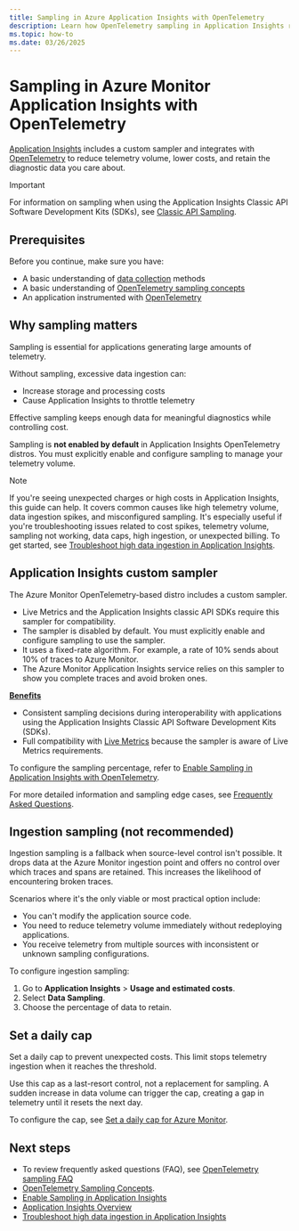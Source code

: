 ```yaml
---
title: Sampling in Azure Application Insights with OpenTelemetry
description: Learn how OpenTelemetry sampling in Application Insights reduces telemetry volume, controls costs, and preserves key diagnostic data.
ms.topic: how-to
ms.date: 03/26/2025
---
```


# Sampling in Azure Monitor Application Insights with OpenTelemetry

[Application Insights](./app-insights-overview.md) includes a custom sampler and integrates with [OpenTelemetry](./opentelemetry-enable.md) to reduce telemetry volume, lower costs, and retain the diagnostic data you care about.

> [!IMPORTANT]
> For information on sampling when using the Application Insights Classic API Software Development Kits (SDKs), see [Classic API Sampling](/previous-versions/azure/azure-monitor/app/sampling-classic-api).

## Prerequisites

Before you continue, make sure you have:

- A basic understanding of [data collection](./opentelemetry-overview.md) methods
- A basic understanding of [OpenTelemetry sampling concepts](https://opentelemetry.io/docs/concepts/sampling/)
- An application instrumented with [OpenTelemetry](./opentelemetry-enable.md)

## Why sampling matters

Sampling is essential for applications generating large amounts of telemetry.

Without sampling, excessive data ingestion can:

- Increase storage and processing costs
- Cause Application Insights to throttle telemetry

Effective sampling keeps enough data for meaningful diagnostics while controlling cost.

Sampling is **not enabled by default** in Application Insights OpenTelemetry distros. You must explicitly enable and configure sampling to manage your telemetry volume.

> [!NOTE]
> If you're seeing unexpected charges or high costs in Application Insights, this guide can help. It covers common causes like high telemetry volume, data ingestion spikes, and misconfigured sampling. It's especially useful if you're troubleshooting issues related to cost spikes, telemetry volume, sampling not working, data caps, high ingestion, or unexpected billing. To get started, see [Troubleshoot high data ingestion in Application Insights](/troubleshoot/azure/azure-monitor/app-insights/telemetry/troubleshoot-high-data-ingestion).

## Application Insights custom sampler

The Azure Monitor OpenTelemetry-based distro includes a custom sampler.

- Live Metrics and the Application Insights classic API SDKs require this sampler for compatibility.
- The sampler is disabled by default. You must explicitly enable and configure sampling to use the sampler.
- It uses a fixed-rate algorithm. For example, a rate of 10% sends about 10% of traces to Azure Monitor.
- The Azure Monitor Application Insights service relies on this sampler to show you complete traces and avoid broken ones.

<u> **Benefits** </u>

- Consistent sampling decisions during interoperability with applications using the Application Insights Classic API Software Development Kits (SDKs).
- Full compatibility with [Live Metrics](./live-stream.md) because the sampler is aware of Live Metrics requirements.

To configure the sampling percentage, refer to [Enable Sampling in Application Insights with OpenTelemetry](./opentelemetry-configuration.md#enable-sampling).

For more detailed information and sampling edge cases, see [Frequently Asked Questions](application-insights-faq.yml#opentelemetry-sampling).

## Ingestion sampling (not recommended)

Ingestion sampling is a fallback when source-level control isn't possible. It drops data at the Azure Monitor ingestion point and offers no control over which traces and spans are retained. This increases the likelihood of encountering broken traces.

Scenarios where it's the only viable or most practical option include:

- You can't modify the application source code.
- You need to reduce telemetry volume immediately without redeploying applications.
- You receive telemetry from multiple sources with inconsistent or unknown sampling configurations.

To configure ingestion sampling:

1. Go to **Application Insights** > **Usage and estimated costs**.
2. Select **Data Sampling**.
3. Choose the percentage of data to retain.

## Set a daily cap

Set a daily cap to prevent unexpected costs. This limit stops telemetry ingestion when it reaches the threshold.

Use this cap as a last-resort control, not a replacement for sampling. A sudden increase in data volume can trigger the cap, creating a gap in telemetry until it resets the next day.

To configure the cap, see [Set a daily cap for Azure Monitor](../logs/daily-cap.md).

## Next steps

- To review frequently asked questions (FAQ), see [OpenTelemetry sampling FAQ](application-insights-faq.yml#opentelemetry-sampling)
- [OpenTelemetry Sampling Concepts](https://opentelemetry.io/docs/concepts/sampling/).
- [Enable Sampling in Application Insights](./opentelemetry-configuration.md#enable-sampling)
- [Application Insights Overview](./app-insights-overview.md)
- [Troubleshoot high data ingestion in Application Insights](/troubleshoot/azure/azure-monitor/app-insights/telemetry/troubleshoot-high-data-ingestion)

